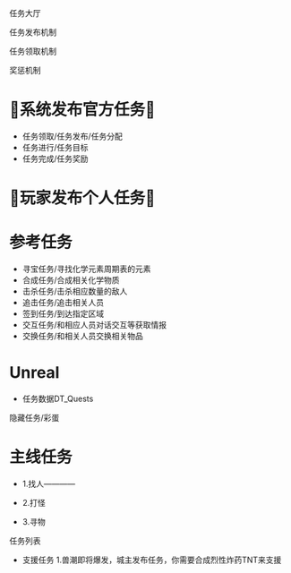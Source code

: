  任务大厅

任务发布机制

任务领取机制

奖惩机制

# 📝系统发布官方任务📝


*  任务领取/任务发布/任务分配
*  任务进行/任务目标
*  任务完成/任务奖励

# 📝玩家发布个人任务📝



# 参考任务

*  寻宝任务/寻找化学元素周期表的元素
*  合成任务/合成相关化学物质
*  击杀任务/击杀相应数量的敌人
*  追击任务/追击相关人员
*  签到任务/到达指定区域
*  交互任务/和相应人员对话交互等获取情报
*  交换任务/和相关人员交换相关物品

# Unreal

* 任务数据DT_Quests

隐藏任务/彩蛋

# 主线任务
* 1.找人————

* 2.打怪

* 3.寻物

任务列表
*  支援任务
1.兽潮即将爆发，城主发布任务，你需要合成烈性炸药TNT来支援

